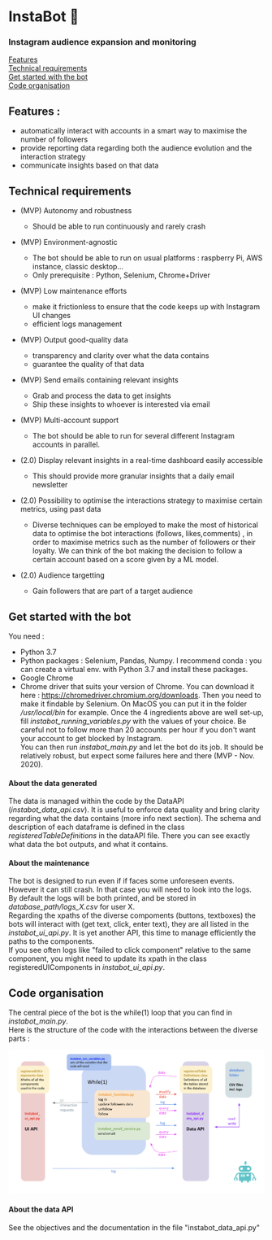 # InstaBot 🤖  

### Instagram audience expansion and monitoring  
  
[Features](#part1)  
[Technical requirements](#part2)  
[Get started with the bot](#part3)  
[Code organisation](#part4)  
   
## Features :  
* automatically interact with accounts in a smart way to maximise the number of followers 
* provide reporting data regarding both the audience evolution and the interaction strategy 
* communicate insights based on that data
   
## Technical requirements    
* (MVP) Autonomy and robustness 
  * Should be able to run continuously and rarely crash 
* (MVP) Environment-agnostic  
  * The bot should be able to run on usual platforms : raspberry Pi, AWS instance, classic desktop...
  * Only prerequisite : Python, Selenium, Chrome+Driver
* (MVP) Low maintenance efforts  
  * make it frictionless to ensure that the code keeps up with Instagram UI changes 
  * efficient logs management
* (MVP) Output good-quality data  
  * transparency and clarity over what the data contains  
  * guarantee the quality of that data 
* (MVP) Send emails containing relevant insights
  * Grab and process the data to get insights
  * Ship these insights to whoever is interested via email
* (MVP) Multi-account support
  * The bot should be able to run for several different Instagram accounts in parallel.
   
* (2.0) Display relevant insights in a real-time dashboard easily accessible
  * This should provide more granular insights that a daily email newsletter
* (2.0) Possibility to optimise the interactions strategy to maximise certain metrics, using past data 
  * Diverse techniques can be employed to make the most of historical data to optimise the bot interactions (follows, likes,comments) , in order to maximise metrics such as the number of followers or their loyalty. We can think of the bot making the decision to follow a certain account based on a score given by a ML model.
* (2.0) Audience targetting
  * Gain followers that are part of a target audience
   
## Get started with the bot   
You need :  
* Python 3.7
* Python packages : Selenium, Pandas, Numpy. I recommend conda : you can create a virtual env. with Python 3.7 and install these packages.
* Google Chrome
* Chrome driver that suits your version of Chrome. You can download it here : https://chromedriver.chromium.org/downloads. Then you need to make it findable by Selenium. On MacOS you can put it in the folder */usr/local/bin* for example.
Once the 4 ingredients above are well set-up, fill *instabot_running_variables.py* with the values of your choice. Be careful not to follow more than 20 accounts per hour if you don't want your account to get blocked by Instagram.  
You can then run *instabot_main.py* and let the bot do its job. It should be relatively robust, but expect some failures here and there (MVP - Nov. 2020).   
#### About the data generated  
The data is managed within the code by the DataAPI (*instabot_data_api.csv*). It is useful to enforce data quality and bring clarity regarding what the data contains (more info next section).
The schema and description of each dataframe is defined in the class *registeredTableDefinitions* in the dataAPI file. There you can see exactly what data the bot outputs, and what it contains.
#### About the maintenance  
The bot is designed to run even if if faces some unforeseen events. However it can still crash. In that case you will need to look into the logs.  
By default the logs will be both printed, and be stored in *database_path/logs_X.csv* for user X.  
Regarding the xpaths of the diverse compoments (buttons, textboxes) the bots will interact with (get text, click, enter text), they are all listed in the *instabot_ui_api.py*. It is yet another API, this time to manage efficiently  the paths to the components.  
If you see often logs like "failed to click component" relative to the same component, you might need to update its xpath in the class registeredUIComponents in *instabot_ui_api.py*.
   
## Code organisation   
The central piece of the bot is the while(1) loop that you can find in *instabot_main.py*.  
Here is the structure of the code with the interactions between the diverse parts :  
   
![Alt text](/code_structure.png?raw=true "Structure of the code")
     
#### About the data API  
See the objectives and the documentation in the file "instabot_data_api.py"

